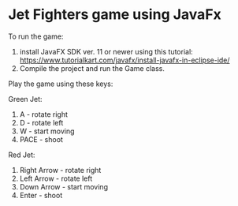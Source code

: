 # Jet Fighters game using JavaFx

To run the game:
1. install JavaFX SDK ver. 11 or newer using this tutorial: https://www.tutorialkart.com/javafx/install-javafx-in-eclipse-ide/
2. Compile the project and run the Game class.


Play the game using these keys:

Green Jet:
1. A - rotate right
2. D - rotate left
3. W - start moving
4. PACE - shoot

Red Jet:
1. Right Arrow - rotate right
2. Left Arrow - rotate left
3. Down Arrow - start moving
4. Enter - shoot
